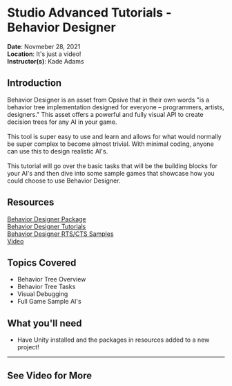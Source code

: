 # Studio Advanced Tutorials - Behavior Designer
 
**Date**: Novmeber 28, 2021<br>
**Location**: It's just a video!<br>
**Instructor(s)**: Kade Adams

## Introduction
Behavior Designer is an asset from Opsive that in their own words "is a behavior tree implementation designed for everyone – programmers, artists, designers." This asset offers a powerful and fully visual API to create decision trees for any AI in your game.  <br><br>
This tool is super easy to use and learn and allows for what would normally be super complex to become almost trivial. With minimal coding, anyone can use this to design realistic AI's. <br><br>
This tutorial will go over the basic tasks that will be the building blocks for your AI's and then dive into some sample games that showcase how you could choose to use Behavior Designer.
 
## Resources
[Behavior Designer Package](https://drive.google.com/file/d/1b_aTAtmzR6RRIBOvtE6_KwDyV5-pdZOv/view?usp=sharing)<br>
[Behavior Designer Tutorials](https://drive.google.com/file/d/1BeSDlxmcD6E5FEiBUJrz1h9smtrU-g67/view?usp=sharing)<br>
[Behavior Designer RTS/CTS Samples](https://drive.google.com/file/d/1l1lhIPIax47fUf9kkBuZnWg-iWCYahSc/view?usp=sharing)<br>
[Video]()<br>
 
## Topics Covered
* Behavior Tree Overview
* Behavior Tree Tasks
* Visual Debugging
* Full Game Sample AI's
 
## What you'll need
* Have Unity installed and the packages in resources added to a new project!
---
## See Video for More
 
